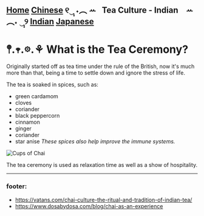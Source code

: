 [Home](https://github.com/319SoftDev/wiki-project-group-wya_dansowaa/blob/main/README.md)  [Chinese](https://github.com/319SoftDev/wiki-project-group-wya_dansowaa/blob/main/Tea-Culture/chinese/tea-ceremony.md) ୧‿̩͙ ˖︵ ꕀ⠀Tea Culture - Indian⠀ ꕀ ︵˖ ‿̩͙୨ [Indian](https://github.com/319SoftDev/wiki-project-group-wya_dansowaa/blob/main/Tea-Culture/indian/tea-ceremony.md)  [Japanese](https://github.com/319SoftDev/wiki-project-group-wya_dansowaa/blob/main/Tea-Culture/japanese/tea-ceremony.md)
---- 

# 𖤣.𖥧.𖡼.⚘ What is the Tea Ceremony?
  Originally started off as tea time under the rule of the British, now it's much more than that, being a time to settle down and ignore the stress of life. 


  The tea is soaked in spices, such as:
  - green cardamom
  - cloves
  - coriander
  - black peppercorn
  - cinnamon
  - ginger
  - coriander
  - star anise
_These spices also help improve the immune systems._

![Cups of Chai](https://budleaf.com/wp-content/uploads/2024/07/AdobeStock_303941691-1568x1045.jpeg)

The tea ceremony is used as relaxation time as well as a show of hospitality. 

---- 

### footer:
- https://vatans.com/chai-culture-the-ritual-and-tradition-of-indian-tea/
- https://www.dosabydosa.com/blog/chai-as-an-experience





